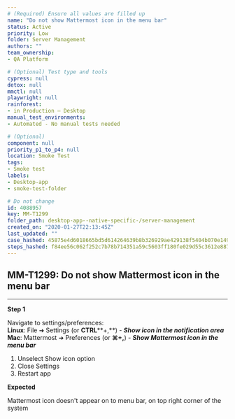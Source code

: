 ```yaml
---
# (Required) Ensure all values are filled up
name: "Do not show Mattermost icon in the menu bar"
status: Active
priority: Low
folder: Server Management
authors: ""
team_ownership: 
- QA Platform

# (Optional) Test type and tools
cypress: null
detox: null
mmctl: null
playwright: null
rainforest: 
- in Production — Desktop
manual_test_environments: 
- Automated - No manual tests needed

# (Optional)
component: null
priority_p1_to_p4: null
location: Smoke Test
tags: 
- Smoke test
labels: 
- Desktop-app
- smoke-test-folder

# Do not change
id: 4088957
key: MM-T1299
folder_path: desktop-app--native-specific-/server-management
created_on: "2020-01-27T22:13:45Z"
last_updated: ""
case_hashed: 45875e4d6018665bd5d614264639b8b326929ae429138f5404b070e149c30046f45178cf505b8205f6ed10faa9cff857
steps_hashed: f84ee56c062f252c7b78b714351a59c5603ff180fe029d55c3612e887cad15a0fa0883112355318ad8ba76c6c2dc8a23
---
```


## MM-T1299: Do not show Mattermost icon in the menu bar

---

**Step 1**

Navigate to settings/preferences:\
**Linux**: File ➜ Settings (or **CTRL**\*\*+,\*\*) - **_Show icon in the notification area_**\
**Mac**: Mattermost ➜ Preferences (or **⌘+,**) - **_Show Mattermost icon in the menu bar_**

1. Unselect Show icon option
2. Close Settings 
3. Restart app

**Expected**

Mattermost icon doesn't appear on to menu bar, on top right corner of the system
